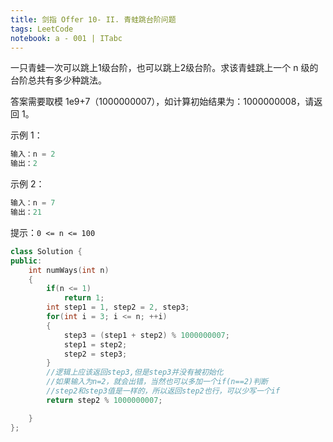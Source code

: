 ```yaml
---
title: 剑指 Offer 10- II. 青蛙跳台阶问题
tags: LeetCode
notebook: a - 001 | ITabc
---
```

一只青蛙一次可以跳上1级台阶，也可以跳上2级台阶。求该青蛙跳上一个 n 级的台阶总共有多少种跳法。

答案需要取模 1e9+7（1000000007），如计算初始结果为：1000000008，请返回 1。

示例 1：
```cpp
输入：n = 2
输出：2
```
示例 2：
```cpp
输入：n = 7
输出：21
```
提示：`0 <= n <= 100`


```cpp
class Solution {
public:
    int numWays(int n) 
    {
        if(n <= 1)
            return 1;
        int step1 = 1, step2 = 2, step3;
        for(int i = 3; i <= n; ++i)
        {
            step3 = (step1 + step2) % 1000000007;
            step1 = step2;
            step2 = step3;
        }
        //逻辑上应该返回step3,但是step3并没有被初始化
        //如果输入为n=2，就会出错，当然也可以多加一个if(n==2)判断
        //step2和step3值是一样的，所以返回step2也行，可以少写一个if
        return step2 % 1000000007;

    }
};
```